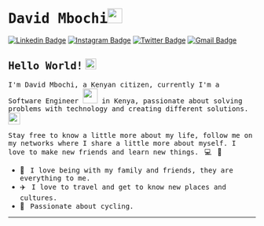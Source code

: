 # <samp>David Mbochi</samp><img src="https://github.com/davidmbochi/assets/blob/main/mario_hello_big.gif" width="30px">

[![Linkedin Badge](https://img.shields.io/badge/LinkedIn-%230077B5.svg?&style=flat-square&logo=linkedin&logoColor=white&color=071A2C&link=https://www.linkedin.com/in/david-mbochi-1a1b92185/)](https://www.linkedin.com/in/david-mbochi-1a1b92185/)
[![Instagram Badge](https://img.shields.io/badge/Instagram-%23E4405F.svg?&style=flat-square&logo=instagram&logoColor=white&color=071A2C&link=https://www.instagram.com/njongembochi)](https://www.instagram.com/njongembochi)
[![Twitter Badge](https://img.shields.io/badge/Twitter-%231877F2.svg?&style=flat-square&logo=twitter&logoColor=white&color=071A2C&link=https://twitter.com/Dave82068056)](https://twitter.com/Dave82068056)
[![Gmail Badge](https://img.shields.io/badge/Gmail-%231877F2.svg?&style=flat-square&logo=gmail&logoColor=white&color=071A2C&link=mailto:davidmbochi97@gmail.com)](mailto:davidmbochi97@gmail.com)

## <samp>Hello World!</samp> <img src="https://github.com/davidmbochi/assets/blob/main/earth.gif" width="22px">

<samp>I'm David Mbochi, a Kenyan citizen, currently I'm a Software Engineer <img src="https://github.com/davidmbochi/assets/blob/main/developer.gif" width="30px"> in Kenya, passionate about solving problems with technology and creating different solutions.</samp><img src="https://media.giphy.com/media/WUlplcMpOCEmTGBtBW/giphy.gif" width="24">

<samp>Stay free to know a little more about my life, follow me on my networks where I share a little more about myself. I love to make new friends and learn new things.</samp> &nbsp; 💻 &nbsp; 🚀

- 🏡 &nbsp; <samp>I love being with my family and friends, they are everything to me.</samp>
- ✈️ &nbsp; <samp>I love to travel and get to know new places and cultures.</samp>
- 🚴 &nbsp; <samp>Passionate about cycling.</samp>
---
